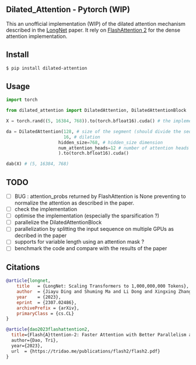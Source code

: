 ## Dilated_Attention - Pytorch (WIP)

This an unofficial implementation (WIP) of the dilated attention mechanism described in the <a href="https://arxiv.org/abs/2307.02486">LongNet</a> paper.
It rely on <a href="https://github.com/Dao-AILab/flash-attention">FlashAttention 2</a> for the dense attention implementation.

## Install

```bash
$ pip install dilated-attention
```

## Usage

```python
import torch

from dilated_attention import DilatedAttention, DilatedAttentionBlock

X = torch.rand((5, 16384, 768)).to(torch.bfloat16).cuda() # the implementation of FlashAttention supports only fp16 or bf16

da = DilatedAttention(128, # size of the segment (should divide the sequence length)
                      16, # dilation
                    hidden_size=768, # hidden_size dimension
                    num_attention_heads=12 # number of attention heads
                    ).to(torch.bfloat16).cuda()

dab(X) # (5, 16384, 768)

```

## TODO

- [ ] BUG : attention_probs returned by FlashAttention is None preventing to normalize the attention as described in the paper.
- [ ] check the implementation
- [ ] optimise the implementation (especially the sparsification ?)
- [ ] parallelize the DilatedAttentionBlock
- [ ] parallelization by splitting the input sequence on multiple GPUs as decribed in the paper
- [ ] supports for variable length using an attention mask ?
- [ ] benchmark the code and compare with the results of the paper

## Citations

```bibtex
@article{longnet,
    title   = {LongNet: Scaling Transformers to 1,000,000,000 Tokens},
    author  = {Jiayu Ding and Shuming Ma and Li Dong and Xingxing Zhang and Shaohan Huang, Wenhui Wang and Nanning Zheng and Furu Wei},
    year    = {2023},
    eprint  = {2307.02486},
    archivePrefix = {arXiv},
    primaryClass = {cs.CL}
}
```

```bibtex
@article{dao2023flashattention2,
  title={Flash{A}ttention-2: Faster Attention with Better Parallelism and Work Partitioning,
  author={Dao, Tri},
  year={2023},
  url  = {https://tridao.me/publications/flash2/flash2.pdf}
}
```

